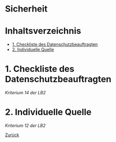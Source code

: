 # Sicherheit

# Inhaltsverzeichnis
- [1. Checkliste des Datenschutzbeauftragten](#1-checkliste-des-datenschutzbeauftragten)
- [2. Individuelle Quelle](#2-individuelle-quelle)

# 1. Checkliste des Datenschutzbeauftragten
*Kriterium 14 der LB2*


# 2. Individuelle Quelle
*Kriterium 12 der LB2*

[Zurück](..\..\README.md)